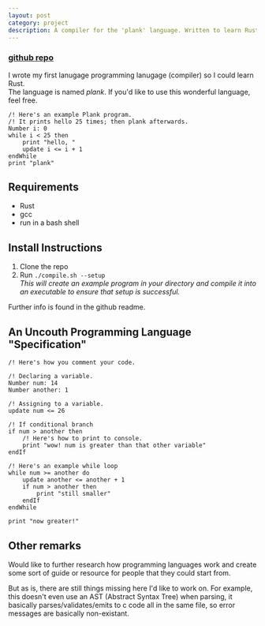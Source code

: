 ```yaml
---
layout: post
category: project
description: A compiler for the 'plank' language. Written to learn Rust.
---
```


### <ins>[github repo](https://github.com/coreyp7/compiler-in-Rust)</ins>

I wrote my first lanugage programming lanugage (compiler) so I could learn Rust. <br>
The language is named *plank*.
If you'd like to use this wonderful language, feel free. 
```
/! Here's an example Plank program.
/! It prints hello 25 times; then plank afterwards.
Number i: 0
while i < 25 then
    print "hello, "
    update i <= i + 1
endWhile
print "plank"
```

## Requirements
- Rust
- gcc
- run in a bash shell

## Install Instructions
1. Clone the repo
2. Run `./compile.sh --setup` <br>
*This will create an example program in your directory and compile it into an executable to ensure that setup is successful.* <br>

Further info is found in the github readme.

## An Uncouth Programming Language "Specification"
```
/! Here's how you comment your code.

/! Declaring a variable.
Number num: 14
Number another: 1

/! Assigning to a variable.
update num <= 26

/! If conditional branch
if num > another then
    /! Here's how to print to console.
    print "wow! num is greater than that other variable"
endIf

/! Here's an example while loop
while num >= another do
    update another <= another + 1
    if num > another then
        print "still smaller"
    endIf
endWhile

print "now greater!"
```

## Other remarks
Would like to further research how programming languages work and create some sort of guide or resource for people that they could start from.

But as is, there are still things missing here I'd like to work on. For example, this doesn't even use an AST (Abstract Syntax Tree) when parsing, it basically parses/validates/emits to c code all in the same file, so error messages are basically non-existant.
